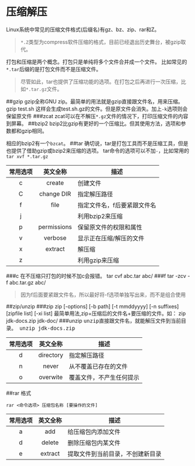 压缩解压
========
Linux系统中常见的压缩文件格式(后缀名)有gz、bz、zip、rar和Z。
>`*.Z`类型为compress软件压缩的格式，目前已经退出历史舞台，被gzip取代。

打包和压缩是两个概念。打包只是单纯将多个文件合并成一个文件。
比如常见的`*.tar`后缀的是打包文件而不是压缩文件。
>尽管如此，tar也提供了压缩功能的选项。在打包之后再进行一次压缩，比如`*.tar.gz`文件。

##gzip
gzip全称GNU zip。最简单的用法就是gzip直接跟文件名，用来压缩。
    gzip test.sh
这样会生成test.sh.gz的文件。但是原文件会消失。加上`-k`选项则会保留原文件
###zcat
zcat可以在不解压`*.gz`文件的情况下，打印压缩文件的内容到屏幕。
##bzip2
bzip2比gzip有更好的一个压缩比。但其使用方法，选项和参数都和gzip相同。

相应的bzip2有一个`bzcat`。
##tar
确切说，tar是打包工具而不是压缩工具，但是也提供了借助gzip或bzip2来压缩的选项。
tar命令的选项可以不加`-`，比如常用的`tar xvf *.tar.gz`

|常用选项|英文全称|描述|
|:------:|:----:|----
|c|create|创建文件|
|C|change DIR|指定解压路径|
|f|file|指定文件名，f后要紧跟文件名|
|j||利用bzip2来压缩|
|p|permissions|保留原文件的权限和属性|
|v|verbose|显示正在压缩/解压的文件|
|x|extract|解压缩|
|z||利用gzip来压缩|
###c
在不压缩只打包的时候不加c会报错。
    tar cvf abc.tar abc/
###f
    tar -zcv -f abc.tar.gz abc/
>因为f后面要紧跟文件名，所以最好将-f选项单独写出来，而不是组合使用

##zip/unzip
###zip
    zip [-options] [-b path] [-t mmddyyyy] [-n suffixes] [zipfile list] [-xi list]
最简单用法,zip+压缩后的文件名+要压缩的文件。如：
    zip jdk-docs.zip jdk-doc/
###unzip
<kbd>unzip<kbd/>直接跟文件名，就能解压文件到当前目录。
    unzip jdk-docs.zip

|常用选项|英文全称|描述
|:------:|:------:|----|
|d|directory|指定解压路径
|n|never|从不覆盖已存在的文件
|o|overwite|覆盖文件，不产生任何提示
##rar
格式

    rar <命令选项> 压缩包名称 [要操作的文件]

|常用选项|英文全称|描述
|:------:|:------:|----|
|a|add|给压缩包内添加文件|
|d|delete|删除压缩包内某文件|
|e|extract|提取文件到当前目录，不创建新目录|

